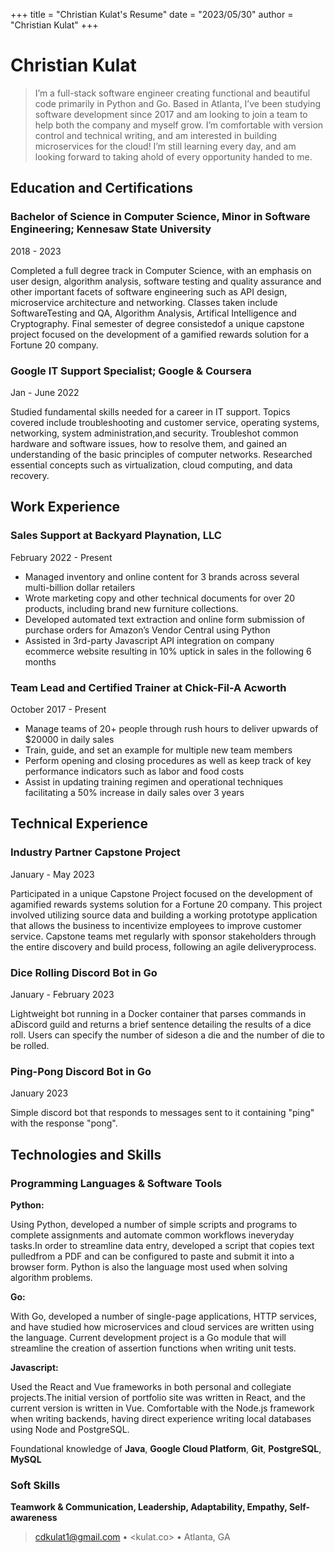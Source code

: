 +++
title = "Christian Kulat's Resume"
date =  "2023/05/30"
author = "Christian Kulat"
+++

Christian Kulat
============


> I’m a full-stack software engineer creating functional and beautiful code primarily in Python
> and Go. Based in Atlanta, I’ve been studying software development since 2017 and am looking 
> to join a team to help both the company and myself grow. I’m comfortable with version control 
> and technical writing, and am interested in building microservices for the cloud! I’m still 
> learning every day, and am looking forward to taking ahold of every opportunity handed to me.


Education and Certifications
---------

### **Bachelor of Science in Computer Science, Minor in Software Engineering**; Kennesaw State University

2018 - 2023

Completed a full degree track in Computer Science, with an emphasis on user design, algorithm analysis, software testing and quality assurance and other important facets of software engineering such as API design, microservice architecture and networking. Classes taken include SoftwareTesting and QA, Algorithm Analysis, Artifical Intelligence and Cryptography. Final semester of degree consistedof a unique capstone project focused on the development of a gamified rewards solution for a Fortune 20 company.

###   **Google IT Support Specialist**; Google & Coursera

Jan - June 2022

Studied fundamental skills needed for a career in IT support. Topics covered include troubleshooting and customer service, operating systems, networking, system administration,and security. Troubleshot common hardware and software issues, how to resolve them, and gained an understanding of the basic principles of computer networks. Researched essential concepts such as virtualization, cloud computing, and data recovery.

Work Experience
----------

### **Sales Support at Backyard Playnation, LLC**

February 2022 - Present

-   Managed inventory and online content for 3 brands across several multi-billion dollar retailers
-   Wrote marketing copy and other technical documents for over 20 products, including brand new furniture collections.
-   Developed automated text extraction and online form submission of purchase orders for Amazon’s Vendor Central using Python
-   Assisted in 3rd-party Javascript API integration on company ecommerce website resulting in 10% uptick in sales in the following 6 months


### **Team Lead and Certified Trainer at Chick-Fil-A Acworth**

October 2017 - Present

-   Manage teams of 20+ people through rush hours to deliver upwards of $20000 in daily sales
-   Train, guide, and set an example for multiple new team members
-   Perform opening and closing procedures as well as keep track of key performance indicators such as labor and food costs
-   Assist in updating training regimen and operational techniques facilitating a 50% increase in daily sales over 3 years

Technical Experience
--------------------

### **Industry Partner Capstone Project**

January - May 2023

Participated in a unique Capstone Project focused on the development of agamified rewards systems solution for a Fortune 20 company. This project involved utilizing source data and building a working prototype application that allows the
business to incentivize employees to improve customer service. Capstone teams met regularly with sponsor stakeholders through the entire discovery and build process, following an agile deliveryprocess.

### **Dice Rolling Discord Bot in Go**

January - February 2023

Lightweight bot running in a Docker container that parses commands in aDiscord guild and returns a brief sentence detailing the results of a dice roll. Users can specify the number of sideson a die and the number of die to be rolled.

### **Ping-Pong Discord Bot in Go**

January 2023

Simple discord bot that responds to messages sent to it containing "ping" with the response "pong".


Technologies and Skills
--------------------

### Programming Languages & Software Tools

   **Python:** 
                
Using Python, developed a number of simple scripts and programs to complete assignments and automate common workflows ineveryday tasks.In order to streamline data entry, developed a script that copies text pulledfrom a PDF and can be configured to paste and submit it into a browser form. Python is also the language most used when solving algorithm problems.

   **Go:** 
           
With Go, developed a number of single-page applications, HTTP services,
and have studied how microservices and cloud services are written using the language. Current development project is a Go module that will streamline the creation of assertion functions when writing unit tests.

   **Javascript:** 
                    
Used the React and Vue frameworks in both personal and collegiate projects.The initial version of portfolio site was written in React, and the current version is written in Vue. Comfortable with the Node.js framework when writing backends, having direct experience writing local databases using Node and PostgreSQL.

   Foundational knowledge of  **Java**, **Google Cloud Platform**, **Git**, **PostgreSQL**, **MySQL**

### Soft Skills

**Teamwork & Communication, Leadership, Adaptability, Empathy, Self-awareness**
   
> <cdkulat1@gmail.com> • <kulat.co> • 
> Atlanta, GA
